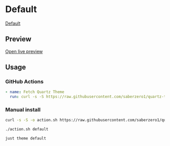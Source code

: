 # Default

[Default](https://obsidian.md)

## Preview

[Open live preview](https://quartz-themes.github.io/default/)

## Usage

### GitHub Actions

```yaml
- name: Fetch Quartz Theme
  run: curl -s -S https://raw.githubusercontent.com/saberzero1/quartz-themes/master/action.sh | bash -s -- default
```

### Manual install

```bash
curl -s -S -o action.sh https://raw.githubusercontent.com/saberzero1/quartz-themes/master/action.sh

./action.sh default
```

```bash
just theme default
```
